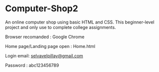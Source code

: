 # Computer-Shop2
An online computer shop using basic HTML and CSS. This beginner-level project and only use to complete college assignments.

Browser recomanded : Google Chrome 

Home page/Landing page open : Home.html

Login email: selvavelpillay@gmail.com

Password : abc123456789
